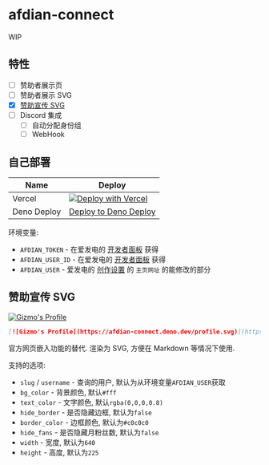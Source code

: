 # afdian-connect

WIP

## 特性

- [ ] 赞助者展示页
- [ ] 赞助者展示 SVG
- [x] [赞助宣传 SVG](#赞助宣传-svg)
- [ ] Discord 集成
  - [ ] 自动分配身份组
  - [ ] WebHook

## 自己部署

| Name        | Deploy                                                                                                                                                                                                                                                                                                                                                                                                                                                                                                                                                   |
| ----------- | -------------------------------------------------------------------------------------------------------------------------------------------------------------------------------------------------------------------------------------------------------------------------------------------------------------------------------------------------------------------------------------------------------------------------------------------------------------------------------------------------------------------------------------------------------- |
| Vercel      | [![Deploy with Vercel](https://vercel.com/button)](https://vercel.com/new/clone?repository-url=https%3A%2F%2Fgithub.com%2Fgizmo-ds%2Fafdian-connect&env=AFDIAN_TOKEN,AFDIAN_USER_ID,AFDIAN_USER&envDescription=Token%E5%92%8CUserID%E5%8F%AF%E4%BB%A5%E5%9C%A8%E7%88%B1%E5%8F%91%E7%94%B5%E7%9A%84%E5%BC%80%E5%8F%91%E8%80%85%E9%9D%A2%E6%9D%BF%E8%8E%B7%E5%8F%96%2CAFDIAN_USER%E4%B8%BA%E4%B8%BB%E9%A1%B5%E7%BD%91%E5%9D%80%E5%90%8E%E9%9D%A2%E8%87%AA%E5%AE%9A%E4%B9%89%E7%9A%84%E9%83%A8%E5%88%86&envLink=https%3A%2F%2Fafdian.net%2Fdashboard%2Fdev) |
| Deno Deploy | [Deploy to Deno Deploy](https://nitro.unjs.io/deploy/providers/deno)                                                                                                                                                                                                                                                                                                                                                                                                                                                                                     |

环境变量:

- `AFDIAN_TOKEN` - 在爱发电的 [开发者面板](https://afdian.net/dashboard/dev) 获得
- `AFDIAN_USER_ID` - 在爱发电的 [开发者面板](https://afdian.net/dashboard/dev) 获得
- `AFDIAN_USER` - 爱发电的 [创作设置](https://afdian.net/setting/creator) 的 `主页网址` 的能修改的部分

## 赞助宣传 SVG

[![Gizmo's Profile](https://afdian-connect.deno.dev/profile.svg)](https://afdian.net/a/gizmo)

```markdown
[![Gizmo's Profile](https://afdian-connect.deno.dev/profile.svg)](https://afdian.net/a/gizmo)
```

官方网页嵌入功能的替代. 渲染为 SVG, 方便在 Markdown 等情况下使用.

支持的选项:

- `slug` / `username` - 查询的用户, 默认为从环境变量`AFDIAN_USER`获取
- `bg_color` - 背景颜色, 默认`#fff`
- `text_color` - 文字颜色, 默认`rgba(0,0,0,0.8)`
- `hide_border` - 是否隐藏边框, 默认为`false`
- `border_color` - 边框颜色, 默认为`#c0c0c0`
- `hide_fans` - 是否隐藏月粉丝数, 默认为`false`
- `width` - 宽度, 默认为`640`
- `height` - 高度, 默认为`225`
